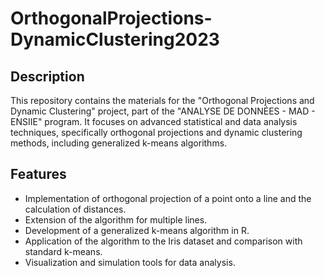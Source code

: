 # OrthogonalProjections-DynamicClustering2023

## Description
This repository contains the materials for the "Orthogonal Projections and Dynamic Clustering" project, part of the "ANALYSE DE DONNÉES - MAD - ENSIIE" program. It focuses on advanced statistical and data analysis techniques, specifically orthogonal projections and dynamic clustering methods, including generalized k-means algorithms.

## Features
- Implementation of orthogonal projection of a point onto a line and the calculation of distances.
- Extension of the algorithm for multiple lines.
- Development of a generalized k-means algorithm in R.
- Application of the algorithm to the Iris dataset and comparison with standard k-means.
- Visualization and simulation tools for data analysis.



